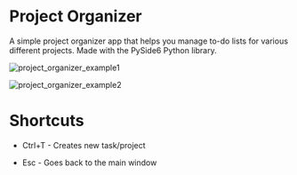 # Project Organizer

A simple project organizer app that helps you manage to-do lists for various different projects. Made with the PySide6 Python library.

![project_organizer_example1](https://github.com/user-attachments/assets/92a50858-f371-4e07-9907-4078a3d6119c)

![project_organizer_example2](https://github.com/user-attachments/assets/fb6bdf41-8ae3-4079-8028-15a889418d6d)

# Shortcuts

* Ctrl+T - Creates new task/project

* Esc - Goes back to the main window

